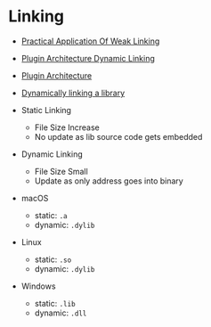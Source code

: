 # Linking

- [Practical Application Of Weak Linking](https://stackoverflow.com/questions/15525537/what-are-practical-applications-of-weak-linking)

- [Plugin Architecture Dynamic Linking](https://forums.swift.org/t/weak-linking-in-swift-package-manager-plugin-architecture/49821)

- [Plugin Architecture](https://theswiftdev.com/modules-and-hooks-in-swift/)

- [Dynamically linking a library](https://theswiftdev.com/building-and-loading-dynamic-libraries-at-runtime-in-swift/)

- Static Linking
    - File Size Increase
    - No update as lib source code gets embedded

- Dynamic Linking
    - File Size Small
    - Update as only address goes into binary

- macOS
    - static: `.a`
    - dynamic: `.dylib`

- Linux
    - static: `.so`
    - dynamic: `.dylib`

- Windows
    - static: `.lib`
    - dynamic: `.dll`
    